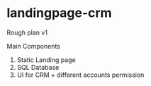 # landingpage-crm

Rough plan v1

Main Components
1. Static Landing page
2. SQL Database
3. UI for CRM + different accounts permission

